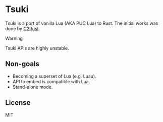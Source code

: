 # Tsuki

Tsuki is a port of vanilla Lua (AKA PUC Lua) to Rust. The initial works was done by [C2Rust](https://github.com/immunant/c2rust).

> [!WARNING]
> Tsuki APIs are highly unstable.

## Non-goals

- Becoming a superset of Lua (e.g. Luau).
- API to embed is compatible with Lua.
- Stand-alone mode.

## License

MIT
